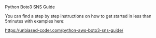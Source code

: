 Python Boto3 SNS Guide

You can find a step by step instructions on how to get started in less than 5minutes with examples here:

https://unbiased-coder.com/python-aws-boto3-sns-guide/
